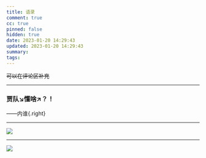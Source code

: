 ```yaml
---
title: 语录
comment: true
cc: true
pinned: false
hidden: true
date: 2023-01-20 14:29:43
updated: 2023-01-20 14:29:43
summary:
tags:
---
```


~~可以在评论区补充~~

---

### 贾队↘懂啥↗？！
——内谁{.right}

---

![](1.jpg)

---

![](2.jpg)
